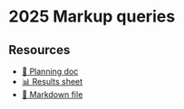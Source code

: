 # 2025 Markup queries

<!--
  This directory contains all of the 2025 Markup chapter queries.

  Each query should have a corresponding `metric_name.sql` file.
  Note that readers are linked to this directory, so try to make the SQL file names descriptive for easy browsing.

  Analysts: if helpful, you can use this README to give additional info about the queries.
-->

## Resources

- [📄 Planning doc][~google-doc]
- [📊 Results sheet][~google-sheets]
- [📝 Markdown file][~chapter-markdown]

[~google-doc]: https://docs.google.com/document/d/1IhN_rvDhvM5uACVlLvd5wTDXVvEJGNgZwD2Pk3hK_mw
[~google-sheets]: https://docs.google.com/spreadsheets/d/1I2wFTMAvpUHjKNs86VkBQRdptoV0rklbCxWRTLS6cxE
[~chapter-markdown]: https://github.com/HTTPArchive/almanac.httparchive.org/tree/main/src/content/en/2025/markup.md
